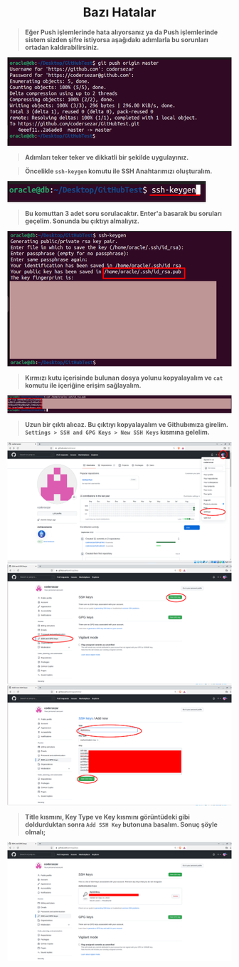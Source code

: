 # <center>Bazı Hatalar</center>

> **Eğer Push işlemlerinde hata alıyorsanız ya da Push işlemlerinde sistem sizden şifre istiyorsa aşağıdakı adımlarla bu sorunları ortadan kaldırabilirsiniz.**

<img src="img/ssh-keygenimg/fpush.png" />

> **Adımları teker teker ve dikkatli bir şekilde uygulayınız.**

> **Öncelikle ```ssh-keygen``` komutu ile SSH Anahtarımızı oluşturalım.**

<img src="img/ssh-keygenimg/ssh-keygen.png" />

> **Bu komuttan 3 adet soru sorulacaktır. Enter'a basarak bu soruları geçelim. Sonunda bu çıktıyı almalıyız.**

<img src="img/ssh-keygenimg/filedir.png" />

> **Kırmızı kutu içerisinde bulunan dosya yolunu kopyalayalım ve ```cat``` komutu ile içeriğine erişim sağlayalım.**

<img src="img/ssh-keygenimg/cat.png">

> **Uzun bir çıktı alıcaz. Bu çıktıyı kopyalayalım ve Githubımıza girelim. ```Settings > SSH and GPG Keys > New SSH Keys``` kısmına gelelim.**

<img src="img/ssh-keygenimg/settings.png" />

<img src="img/ssh-keygenimg/sshkeysadd.png" />

<img src="img/ssh-keygenimg/copy.png" />

> **Title kısmını, Key Type ve Key kısmını görüntüdeki gibi doldurduktan sonra ```Add SSH Key``` butonuna basalım. Sonuç şöyle olmalı;**

<img src="img/ssh-keygenimg/son.png" />